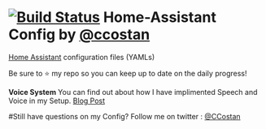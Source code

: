 # [![Build Status](https://travis-ci.org/CCOSTAN/Home-AssistantConfig.svg?branch=master)](https://travis-ci.org/CCOSTAN/Home-AssistantConfig) Home-Assistant Config by [@ccostan](http://www.twitter.com/ccostan)
[Home Assistant](https://home-assistant.io/) configuration files (YAMLs)

Be sure to :star: my repo so you can keep up to date on the daily progress!

**Voice System**
You can find out about how I have implimented Speech and Voice in my Setup.
[Blog Post](http://www.vmwareinfo.com/2017/07/giving-voice-to-smart-home.html)

#Still have questions on my Config?
Follow me on twitter : [@CCostan](https://twitter.com/ccostan)
